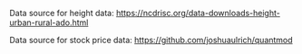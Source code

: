 Data source for height data: https://ncdrisc.org/data-downloads-height-urban-rural-ado.html

Data source for stock price data: https://github.com/joshuaulrich/quantmod
